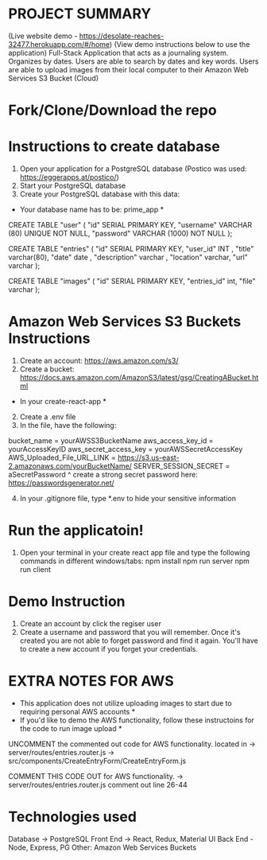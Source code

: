 # PROJECT SUMMARY 
(Live website demo - https://desolate-reaches-32477.herokuapp.com/#/home)
(View demo instructions below to use the application)
Full-Stack Application that acts as a journaling system. 
Organizes by dates. 
Users are able to search by dates and key words. 
Users are able to upload images from their local computer to their Amazon Web Services S3 Bucket (Cloud) 

# Fork/Clone/Download the repo 

# Instructions to create database
1. Open your application for a PostgreSQL database (Postico was used: https://eggerapps.at/postico/)
2. Start your PostgreSQL database
3. Create your PostgreSQL database with this data:

* Your database name has to be: prime_app *

CREATE TABLE "user" (
    "id" SERIAL PRIMARY KEY,
    "username" VARCHAR (80) UNIQUE NOT NULL,
    "password" VARCHAR (1000) NOT NULL
);

CREATE TABLE "entries" (
	"id" SERIAL PRIMARY KEY, 
	"user_id" INT ,
	"title" varchar(80), 
	"date" date , 
	"description" varchar ,
	"location" varchar,
	"url" varchar
);

CREATE TABLE "images" (
	"id" SERIAL PRIMARY KEY, 
	"entries_id" int,
	"file" varchar
);

# Amazon Web Services S3 Buckets Instructions
1. Create an account: https://aws.amazon.com/s3/
2. Create a bucket: https://docs.aws.amazon.com/AmazonS3/latest/gsg/CreatingABucket.html
* In your create-react-app *
2. Create a .env file 
3. In the file, have the following: 

bucket_name = yourAWSS3BucketName 
aws_access_key_id = yourAccessKeyID
aws_secret_access_key = yourAWSSecretAccessKey
AWS_Uploaded_File_URL_LINK = https://s3.us-east-2.amazonaws.com/yourBucketName/
SERVER_SESSION_SECRET = aSecretPassword
^ create a strong secret password here: https://passwordsgenerator.net/

4. In your .gitignore file, type *.env to hide your sensitive information

# Run the applicatoin!
1. Open your terminal in your create react app file and type the following commands in different windows/tabs:
npm install 
npm run server
npm run client

# Demo Instruction 
1. Create an account by click the regiser user 
2. Create a username and password that you will remember. Once it's created you are not able to forget password and find it again. You'll have to create a new account if you forget your credentials. 


# EXTRA NOTES FOR AWS
* This application does not utilize uploading images to start due to requiring personal AWS accounts *
* If you'd like to demo the AWS functionality, follow these instructoins for the code to run image upload *

UNCOMMENT the commented out code for AWS functionality.
located in 
-> server/routes/entries.router.js
-> src/components/CreateEntryForm/CreateEntryForm.js

COMMENT THIS CODE OUT for AWS functionality. 
-> server/routes/entries.router.js
comment out line 26-44

# Technologies used
Database -> PostgreSQL 
Front End -> React, Redux, Material UI 
Back End - Node, Express, PG
Other: Amazon Web Services Buckets 


